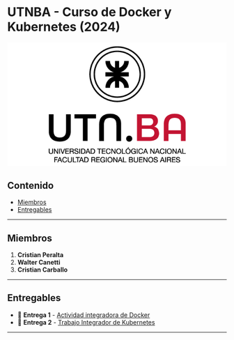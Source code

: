 # UTNBA - Curso de Docker y Kubernetes (2024)

![Logo UTN](img/utn.png)

## Contenido
- [Miembros](#miembros)
- [Entregables](#entregables)

---

## Miembros

1. **Cristian Peralta**
2. **Walter Canetti**
3. **Cristian Carballo**


---

## Entregables
- 🚀 **Entrega 1** - [Actividad integradora de Docker](entregables/entregable-1-actividad-integradora-docker-unidad3/)
- 🚀 **Entrega 2** - [Trabajo Integrador de Kubernetes](entregables/entregable-2-trabajo-integrador-kubernetes/)
---